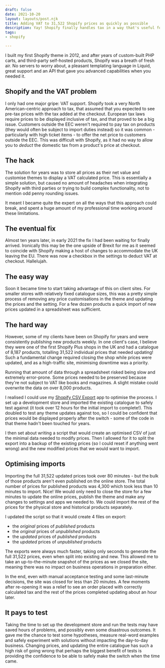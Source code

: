 ```yaml
---
draft: false
date: 2021-10-20
layout: layouts/post.njk
title: Adding VAT to 31,522 Shopify prices as quickly as possible
description: Yay! Shopify finally handles tax in a way that's useful for Europeans.
tags:
- shopify

---
```

I built my first Shopify theme in 2012, and after years of custom-built PHP carts, and third-party self-hosted products, Shopify was a breath of fresh air. No servers to worry about, a pleasant templating language in Liquid, great support and an API that gave you advanced capabilities when you needed it.

## Shopify and the VAT problem

I only had one major gripe: VAT support. Shopify took a very North American-centric approach to tax, that assumed that you expected to see pre-tax prices with the tax added at the checkout. European tax laws require prices to be displayed inclusive of tax, and that proved to be a big issue. Customers outside the EEC weren't required to pay tax on products (they would often be subject to import duties instead) so it was common - particularly with high ticket items - to offer the net price to customers outside the EEC. This was difficult with Shopify, as it had no way to allow you to _deduct_ the domestic tax from a product's price at checkout.

## The hack

The solution for years was to store all prices as their net value and customise themes to display a VAT calculated price. This is essentially a simple solution, but caused no amount of headaches when integrating Shopify with third parties or trying to build complex functionality, not to mention odd penny rounding issues.

 It meant I became quite the expert on all the ways that this approach could break, and spent a huge amount of my professional time working around these limitations.

## The eventual fix

Almost ten years later, in early 2021 the fix I had been waiting for finally arrived. Ironically this may be the one upside of Brexit for me as it seemed to coincide with Shopify making a host of changes to accommodate the UK leaving the EU. There was now a checkbox in the settings to deduct VAT at checkout. Hallelujah.

## The easy way

Soon it became time to start taking advantage of this on client sites. For smaller stores with relatively fixed catalogue sizes, this was a pretty simple process of removing any price customisations in the theme and updating the prices and the setting. For a few dozen products a quick import of new prices updated in a spreadsheet was sufficient.

## The hard way

However, some of my clients have been on Shopify for years and were consistently publishing new products weekly. In one client's case, I believe they were one of the first Shopify Plus shops in the UK and had a catalogue of 8,187 products, totalling 31,522 individual prices that needed updating! Such a fundamental change required closing the shop while prices were updated, and as a high-traffic site, minimising downtime was a priority.

Running that amount of data through a spreadsheet risked being slow and extremely error-prone. Some prices needed to be preserved because they're not subject to VAT like books and magazines. A slight mistake could overwrite the data on over 8,000 products.

I realised I could use my [Shopify CSV Export](https://github.com/mikenewbuild/shopify-csv-export) app to optimise the process. I set up a development store and imported the existing catalogue to safely test against (it took over 12 hours for the initial import to complete!). This doubled to test any theme updates against too, so I could be confident that prices would be displayed properly after the switch - some of the code in that theme hadn't been touched for years.

I then set about writing a script that would create an optimised CSV of just the minimal data needed to modify prices. Then I allowed for it to split the export into a backup of the existing prices (so I could reset if anything went wrong) and the new modified prices that we would want to import.

## Optimising imports

Importing the full 31,522 updated prices took over 80 minutes - but the bulk of those products aren't even published on the online store. The total number of prices for published products was 4,300 which took less than 10 minutes to import. Nice! We would only need to close the store for a few minutes to update the online prices, publish the theme and make any changes to settings and apps we needed to. We could import the rest of the prices for the physical store and historical products separately.

I updated the script so that it would create 4 files on export:

* the _original_ prices of _published_ products
* the _original_ prices of _unpublished_ products
* the _updated_ prices of _published_ products
* the _updated_ prices of _unpublished_ products

The exports were always much faster, taking only seconds to generate the full 31,522 prices, even when split into existing and new. This allowed me to take an up-to-the-minute snapshot of the prices as we closed the site, meaning there was no impact on business operations in preparation either.

In the end, even with manual acceptance testing and some last-minute decisions, the site was closed for less than 20 minutes. A few moments after re-opening it was a relief to see an order placed with correctly calculated tax and the rest of the prices completed updating about an hour later.

## It pays to test

Taking the time to set up the development store and run the tests may have saved hours of problems, and possibly even some disastrous outcomes. It gave me the chance to test some hypotheses, measure real-word examples and safely experiment with solutions without impacting the day-to-day business. Changing prices, and updating the entire catalogue has such a high risk of going wrong that perhaps the biggest benefit of tests is providing the confidence to be able to safely make the switch when the time came.

